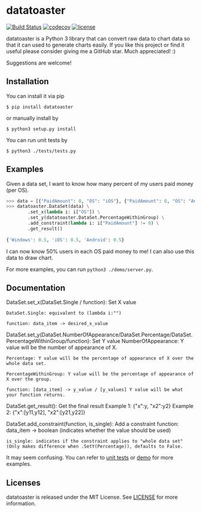 # datatoaster
[![Build Status](https://travis-ci.org/abc612008/datatoaster.svg?branch=master)](https://travis-ci.org/abc612008/datatoaster) [![codecov](https://codecov.io/gh/abc612008/datatoaster/branch/master/graph/badge.svg)](https://codecov.io/gh/abc612008/datatoaster) [![license](https://img.shields.io/github/license/abc612008/datatoaster.svg)](https://github.com/abc612008/datatoaster/blob/master/LICENSE)

datatoaster is a Python 3 library that can convert raw data to chart data so that it can used to generate charts easily. If you like this project or find it useful please consider giving me a GitHub star. Much appreciated! :)

Suggestions are welcome!

## Installation
You can install it via pip
```
$ pip install datatoaster
```
or manually install by
```
$ python3 setup.py install
```
You can run unit tests by
```
$ python3 ./tests/tests.py
```

## Examples

Given a data set, I want to know how many percent of my users paid money (per OS).

```python
>>> data = [{"PaidAmount": 0, "OS": "iOS"}, {"PaidAmount": 0, "OS": "Android"}, {"PaidAmount": 301, "OS": "Android"}, {"PaidAmount": 0, "OS": "Windows"}, {"PaidAmount": 14, "OS": "Windows"}, {"PaidAmount": 56, "OS": "iOS"}, {"PaidAmount": 2, "OS": "Windows"}, {"PaidAmount": 0, "OS": "Windows"}]
>>> datatoaster.DataSet(data) \
        .set_x(lambda i: i["OS"]) \
        .set_y(datatoaster.DataSet.PercentageWithinGroup) \
        .add_constraint(lambda i: i["PaidAmount"] != 0) \
        .get_result()
        
{'Windows': 0.5, 'iOS': 0.5, 'Android': 0.5}
```

I can now know 50% users in each OS paid money to me! I can also use this data to draw chart.

For more examples, you can run `python3 ./demo/server.py`.

## Documentation

DataSet.set_x(DataSet.Single / function): Set X value

    DataSet.Single: equivalent to (lambda i:"")
    
    function: data_item -> desired_x_value
    
DataSet.set_y(DataSet.NumberOfAppearance/DataSet.Percentage/DataSet.PercentageWithinGroup/function): Set Y value
    NumberOfAppearance: Y value will be the number of appearance of X.
    
    Percentage: Y value will be the percentage of appearance of X over the whole data set.
    
    PercentageWithinGroup: Y value will be the percentage of appearance of X over the group.
    
    function: [data_item] -> y_value / [y_values] Y value will be what your function returns.

DataSet.get_result(): Get the final result
    Example 1: {"x":y, "x2":y2}
    Example 2: {"x":[y11,y12], "x2":[y21,y22]}

DataSet.add_constraint(function, is_single): Add a constraint
    function: data_item -> boolean (indicates whether the value should be used)
    
    is_single: indicates if the constraint applies to "whole data set"(Only makes difference when .SetY(Percentage)), defaults to False.

It may seem confusing. You can refer to [unit tests](https://github.com/abc612008/datatoaster/blob/master/tests/tests.py) or [demo](https://github.com/abc612008/datatoaster/blob/master/demo/server.py) for more examples.
## Licenses

datatoaster is released under the MIT License. See [LICENSE](https://github.com/abc612008/datatoaster/blob/master/LICENSE) for more information.
